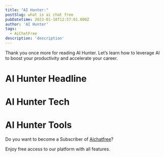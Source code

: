 ```yaml
---
title: "AI Hunter:"
postSlug: what is ai chat free 
pubDatetime: 2023-01-10T12:57:01.000Z
author: 'AI Hunter'
tags:
  - AiChatFree
description: 'description'
---
```


Thank you once more for reading AI Hunter. Let’s learn how to leverage AI to boost your productivity and accelerate your career. 


# AI Hunter Headline


# AI Hunter Tech



# AI Hunter Tools



Do you want to become a Subscriber of [Aichatfree](https://www.aichatfree.info/)?

Enjoy free access to our platform with all features.

